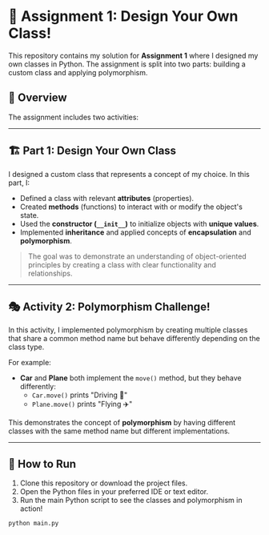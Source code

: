 # 🧱 Assignment 1: Design Your Own Class!

This repository contains my solution for **Assignment 1** where I designed my own classes in Python. The assignment is split into two parts: building a custom class and applying polymorphism.

## 📌 Overview

The assignment includes two activities:

---

## 🏗️ **Part 1: Design Your Own Class**

I designed a custom class that represents a concept of my choice. In this part, I:
- Defined a class with relevant **attributes** (properties).
- Created **methods** (functions) to interact with or modify the object's state.
- Used the **constructor (`__init__`)** to initialize objects with **unique values**.
- Implemented **inheritance** and applied concepts of **encapsulation** and **polymorphism**.

> The goal was to demonstrate an understanding of object-oriented principles by creating a class with clear functionality and relationships.

---

## 🎭 **Activity 2: Polymorphism Challenge!**

In this activity, I implemented polymorphism by creating multiple classes that share a common method name but behave differently depending on the class type.

For example:
- **Car** and **Plane** both implement the `move()` method, but they behave differently:
  - `Car.move()` prints "Driving 🚗"
  - `Plane.move()` prints "Flying ✈️"

This demonstrates the concept of **polymorphism** by having different classes with the same method name but different implementations.

---

## 🚀 How to Run

1. Clone this repository or download the project files.
2. Open the Python files in your preferred IDE or text editor.
3. Run the main Python script to see the classes and polymorphism in action!

```bash
python main.py
